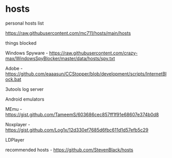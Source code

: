 # hosts
personal hosts list

https://raw.githubusercontent.com/mc711/hosts/main/hosts

things blocked

Windows Spyware - https://raw.githubusercontent.com/crazy-max/WindowsSpyBlocker/master/data/hosts/spy.txt

Adobe - https://github.com/eaaasun/CCStopper/blob/development/scripts/InternetBlock.bat

3utools log server


Android emulators

MEmu - https://gist.github.com/TameemS/603686cec857ff1f91e68607e374b0d8

Noxplayer - https://gist.github.com/Log1x/12d330ef7685d6fbc611d1d57efb5c29

LDPlayer


recommended hosts - https://github.com/StevenBlack/hosts
